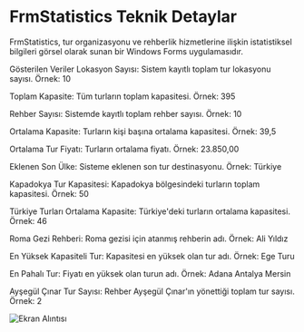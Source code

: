 # FrmStatistics Teknik Detaylar

FrmStatistics, tur organizasyonu ve rehberlik hizmetlerine ilişkin istatistiksel bilgileri görsel olarak sunan bir Windows Forms uygulamasıdır.


Gösterilen Veriler
Lokasyon Sayısı: Sistem kayıtlı toplam tur lokasyonu sayısı.
Örnek: 10

Toplam Kapasite: Tüm turların toplam kapasitesi.
Örnek: 395

Rehber Sayısı: Sistemde kayıtlı toplam rehber sayısı.
Örnek: 10

Ortalama Kapasite: Turların kişi başına ortalama kapasitesi.
Örnek: 39,5

Ortalama Tur Fiyatı: Turların ortalama fiyatı.
Örnek: 23.850,00

Eklenen Son Ülke: Sisteme eklenen son tur destinasyonu.
Örnek: Türkiye

Kapadokya Tur Kapasitesi: Kapadokya bölgesindeki turların toplam kapasitesi.
Örnek: 50

Türkiye Turları Ortalama Kapasite: Türkiye'deki turların ortalama kapasitesi.
Örnek: 46

Roma Gezi Rehberi: Roma gezisi için atanmış rehberin adı.
Örnek: Ali Yıldız

En Yüksek Kapasiteli Tur: Kapasitesi en yüksek olan tur adı.
Örnek: Ege Turu

En Pahalı Tur: Fiyatı en yüksek olan turun adı.
Örnek: Adana Antalya Mersin

Ayşegül Çınar Tur Sayısı: Rehber Ayşegül Çınar'ın yönettiği toplam tur sayısı.
Örnek: 2

![Ekran Alıntısı](https://github.com/user-attachments/assets/466119ad-87c4-4a23-85c8-62f60bbd09ea)

